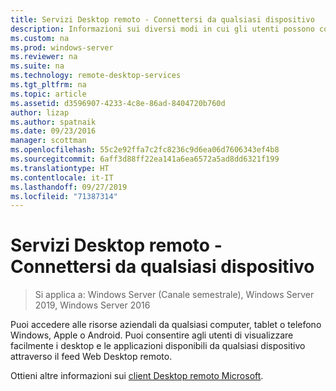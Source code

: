 ```yaml
---
title: Servizi Desktop remoto - Connettersi da qualsiasi dispositivo
description: Informazioni sui diversi modi in cui gli utenti possono connettersi a Desktop remoto.
ms.custom: na
ms.prod: windows-server
ms.reviewer: na
ms.suite: na
ms.technology: remote-desktop-services
ms.tgt_pltfrm: na
ms.topic: article
ms.assetid: d3596907-4233-4c8e-86ad-8404720b760d
author: lizap
ms.author: spatnaik
ms.date: 09/23/2016
manager: scottman
ms.openlocfilehash: 55c2e92ffa7c2fc8236c9d6ea06d7606343ef4b8
ms.sourcegitcommit: 6aff3d88ff22ea141a6ea6572a5ad8dd6321f199
ms.translationtype: HT
ms.contentlocale: it-IT
ms.lasthandoff: 09/27/2019
ms.locfileid: "71387314"
---
```

# <a name="remote-desktop-services---connect-from-any-device"></a>Servizi Desktop remoto - Connettersi da qualsiasi dispositivo

>Si applica a: Windows Server (Canale semestrale), Windows Server 2019, Windows Server 2016

Puoi accedere alle risorse aziendali da qualsiasi computer, tablet o telefono Windows, Apple o Android. Puoi consentire agli utenti di visualizzare facilmente i desktop e le applicazioni disponibili da qualsiasi dispositivo attraverso il feed Web Desktop remoto.

Ottieni altre informazioni sui [client Desktop remoto Microsoft](clients/remote-desktop-clients.md).